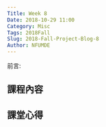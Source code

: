 ```yaml
---
Title: Week 8
Date: 2018-10-29 11:00
Category: Misc
Tags: 2018Fall
Slug: 2018-Fall-Project-Blog-8
Author: NFUMDE
---
```


前言:

<!-- PELICAN_END_SUMMARY -->

課程內容
----



課堂心得
----




